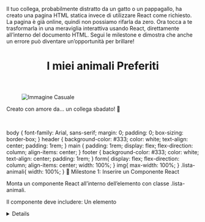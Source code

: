 Il tuo collega, probabilmente distratto da un gatto o un pappagallo, ha creato una pagina HTML statica invece di utilizzare React come richiesto. La pagina è già online, quindi non possiamo rifarla da zero. Ora tocca a te trasformarla in una meraviglia interattiva usando React, direttamente all’interno del documento HTML. Segui le milestone e dimostra che anche un errore può diventare un’opportunità per brillare!

<!-- index.html -->
<!DOCTYPE html>
<html lang="en">
<head>
    <meta charset="UTF-8">
    <meta name="viewport" content="width=device-width, initial-scale=1.0">
    <title>I miei animali Preferiti</title>
    <link rel="stylesheet" href="style.css">
</head>
<body>
    <header>
      <h1>I miei animali Preferiti</h1>
    </header>
    <main>
        <figure>
            <img src="https://picsum.photos/400/300" alt="Immagine Casuale">
        </figure>
        <div class="lista-animali"></div>
    </main>
      <footer>
      <p>Creato con amore da... un collega sbadato! 🐾</p>
    </footer>
  </body>
</html>
​

body {
    font-family: Arial, sans-serif;
    margin: 0;
    padding: 0;
    box-sizing: border-box;
}
header {
    background-color: #333;
    color: white;
    text-align: center;
    padding: 1rem;
}
main {
    padding: 1rem;
    display: flex;
    flex-direction: column;
    align-items: center;
}
footer {
    background-color: #333;
    color: white;
    text-align: center;
    padding: 1rem;
}
form{
    display: flex;
    flex-direction: column;
    align-items: center;
    width: 100%;
}
img{
    max-width: 100%;
}
.lista-animali{
    width: 100%;
}
📌 Milestone 1: Inserire un Componente React

Monta un componente React all’interno dell’elemento con classe .lista-animali.

Il componente deve includere:
Un elemento <details> con titolo "Animali", che contiene:
Una lista <ul> statica che viene creata a partire da un array di stringhe (animals) dove ciascuna stringa rappresenta il nome di un animale.

Obiettivo: Mostrare la struttura base della lista di animali con un <details> che può essere espanso o contratto.

📌 Milestone 2: Aggiungere Animali Casuali

Trasforma l’array animals usando useState (l’array è inizialmente vuoto).
Aggiungi un bottone "Aggiungi Animale" sopra il <details>.
Cliccando il bottone, un animale casuale viene aggiunto alla lista.
Usa un array predefinito per scegliere casualmente:

const animalsChoices = ["Cane", "Gatto", "Pappagallo", "Cavallo", "Panda"];
L’animale selezionato deve essere aggiunto all’interno della lista <ul> come <li>.

Obiettivo: L’utente può vedere gli animali aggiunti dinamicamente nella lista.
📌 Milestone 3: Usare una Modale per Aggiungere Animali

Partendo da questo componente Modal:

function Modal({
      title, 
      content, 
      show = false, 
      onClose = () => {}
  }){
      return show && ReactDOM.createPortal(
          <div className="modal-container">
              <div className="modal">
                  <h2>{title}</h2>
                  <p>{content}</p>
                  <button onClick={onClose}>Annulla</button>
              </div>
          </div>,
          document.body
      )
  }

.modal-container{
    position: fixed;
    top: 0;
    left: 0;
    width: 100%;
    height: 100%;
    background-color: rgba(0, 0, 0, 0.75);
    display: flex;
    justify-content: center;
    align-items: center;
}
.modal{
    background-color: white;
    padding: 20px;
    border-radius: 5px;
}
Espandilo affinché:
La vecchia prop content può essere usata per passare un componente qualsiasi.
Un nuovo div in fondo alla modale contiene il bottone Annulla e un nuovo bottone Conferma.
Una nuova prop onConfirm si aspetta una funzione per gestire l’azione di conferma.
Sostituisci l’aggiunta casuale dell’animale con una modale interattiva:
Cliccando il bottone "Aggiungi Animale," si apre una modale.
La modale include un input di testo (passato al prop content) per inserire il nome di un animale.
Conferma: Aggiunge l’animale alla lista e chiude la modale.
Annulla: Chiude la modale senza modificare la lista.

Obiettivo: L’utente può aggiungere animali specifici utilizzando la modale.
